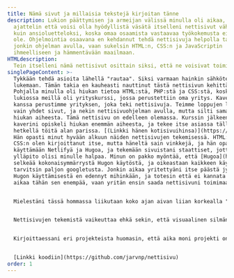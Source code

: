 ```yaml
---
title: Nämä sivut ja millaisia tekstejä kirjoitan tänne
description: Lukion päättymisen ja armeijan välissä minulla oli aikaa, joten
  ajattelin että voisi olla hyödyllistä väsätä itselleni nettisivut vähän niin
  kuin ansioluetteloksi, koska omaa osaamista vastaavaa työkokemusta ei vielä
  ole. Ohjelmointia osaavana en kehdannut tehdä nettisivuja helpolla tavalla
  jonkin ohjelman avulla, vaan sukelsin HTML:n, CSS:n ja JavaScriptin
  ihmeelliseen ja hämmentävään maailmaan.
HTMLdescription:
  Tein itselleni nämä nettisivut osittain siksi, että ne voisivat toimia jonkinlaisen CV:nä minulle. Lisäksi halusin myös oppia webbidevauksen perusteet, joten lähdin   tekemään nettisivuja itse apunani HTML, CSS ja JavaScript.
singlePageContent: >-
  Tykkään tehdä asioita lähellä "rautaa". Siksi varmaan hainkin sähkötekniikkaa
  lukemaan. Tämän takia en kauheasti nauttinut tästä nettisivun kehittämisestä.
  Pohjalla minulla oli hiukan tietoa HTML:stä, PHP:stä ja CSS:stä, koska
  lukiossa meillä oli yrityskurssi, jossa perustettiin oma yritys. Kavereiden
  kanssa perustimme yrityksen, joka teki nettisivuja. Teimme loppujen lopuksi
  vain yhdet sivut, ja nekin nettisivuohjelman avulla, mutta silti samalla oppi
  hiukan aiheesta. Tämä nettisivu on edelleen olemassa. Kurssin jälkeen yksi
  kaverini opiskeli hiukan enemmän aiheesta, ja tekee itse asiassa tällä
  hetkellä töitä alan parissa. [(Linkki hänen kotisivuihinsa)](https://ktj.st/)
  Hän opasti minut hyvään alkuun näiden nettisivujen tekemisessä. HTML:n ja
  CSS:n olen kirjoittanut itse, mutta häneltä sain vinkkejä, ja hän opasti minut
  käyttämään Netlifyä ja Hugoa, ja tekemään sivuistani staattiset, jotta sivujen
  ylläpito olisi minulle halpaa. Minun on pakko myöntää, että [Hugoa](https://gohugo.io/about/) en missään vaiheessa oppinut käyttämään hyvin. En saanut
  selkeää kokonaisymmärrystä Hugon käytöstä, ja oikeastaan kaikkeen käyttöön
  tarvitsin paljon googletusta. Jonkin aikaa yritettyäni itse päästä jyvälle
  Hugon käyttämisestä en edennyt mihinkään, ja totesin että ei kannata kuluttaa
  aikaa tähän sen enempää, vaan yritän ensin saada nettisivuni toimimaan.


  Mielestäni tässä hommassa liikutaan koko ajan aivan liian korkealla "raudan" yläpuolella, ja minua rupeaa huimaamaan. Minulle tärkeintä kuitenkin on, että nettisivut toimivat. Tällä hetkellä ne vaikuttavat toimivan. Jos sinulla on jotain ongelmaa sivujeni kanssa, ota yhteyttä alla olevien yhteystietojen kautta. Olen pahoillani, jos jotakuta alkaa huimaamaan, koska koodini on järkyttävää katseltavaa. Tässäkin tapauksessa toki toivon, että olette minuun yhteydessä, koska voisin oppia jotain. En tosiaankaan ole kaikista tekemistäni härveleistä ylpeä, ja vähän myös nolottaa julkaista koodia ja tietoa joistain projekteista ja tekemistäni virheistä. Virheistä kuitenkin oppii, ja suurin osa projekteista on ihan toimivia. Projekteissani minulla on tavoitteena usein juuri se, että ne olisivat toimivia, ja tähän tavoitteeseen usein pääsen. En siis tosiaan ole tehnyt projekteja se mielessä, että joskus julkaisisin niistä tietoa, kuvia ja koodia, ja se kyllä välillä varmasti näkyy. En ole tietenkään kommentoinut vanhoja koodejani mitenkään, joten voi olla vaikea ymmärtää mitä niissä tapahtuu. Asiassa ei helpota se, että muuttujien nimissä ei usein ole mitään järkeä, ja en tainnut olla kauhean tarkka sisennyksien (indentation) kanssa. Vähän kyllä hävettää, mutta en enää rupea korjaamaan vanhoja koodinpätkiäni.


  Nettisivujen tekemistä vaikeuttaa ehkä sekin, että visuaalinen silmäni on ainakin läheisteni keskuudessa kuuluisan huono. Kysyin kuitenkin usein muiden mielipidettä sivuistani ja lopulta sain kasaan sellaisen pohjan, johon suurin piirtein olin tyytyväinen ja rupesin kirjoittamaan erilaisista projekteista joita olen tehnyt. En kirjoita ihan kaikesta mitä olen tehnyt, koska kaikkea en ole säästänyt, ja kaikista projekteista ei koskaan ole tullut valmista tuotetta. Mielestäni useimmiten, kun alan tekemään projektia, saan sen myös tehtyä, koska teen melko tarkan suunnitelman etukäteen. Kuitenkin usein teen pientä säätöä, josta ei koskaan ole tarkoituskaan tulla mitään valmista. En valitettavasti ole tehnyt minkäänlaista dokumentaatioita projekteista aiemmin, joten minun on pakko kirjoittaa muistini pohjalta. Kaikki elektroniikkatietämykseni on netistä englanniksi opittua, joten en osaa kirjoittaa muodollisesti, enkä tiedä kaikkia termejä suomeksi. Kirjoitan siis vapaamuotoisesti ja melko rennolla tyylillä kaikkea mitä projekteistani mieleen tulee. En ole aikaisemmin julkaissut kirjoittamiani koodeja mihinkään, mutta nyt laitan niitä Githubiin, ja pistän sinne linkkejä. En ole ennen oikeastaan käyttänyt Githubia, enkä ole varma käytänkö sitä oikeaoppisesti, mutta ainakin koodit pitäisi olla nähtävissä.


  Kirjoittaessani eri projekteista huomasin, että aika moni projekti on tehty vuosien 2016-2018 aikana, ja viime vuosien aikana olen tehnyt vähän vähemmän elektroniikkaan liittyviä hommia. Ainakin 2019 kesästä lähtien luin YO-kokeisiin, joten sen takia minulle ei ollut ylimääräistä aikaa (eikä myöskään motivaatiota) keskittyä elektroniikkaan. Viime aikoina olen myös parannellut ja korjaillut ikuisuusprojektejani eli autotallin kaukosäädintä ja polkupyörän varashälytintä.


  [Linkki koodiin](https://github.com/jarvnp/nettisivu)
order: 1
---
```

